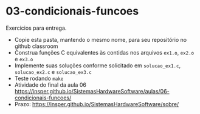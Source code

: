 # 03-condicionais-funcoes

Exercícios para entrega.
- Copie esta pasta, mantendo o mesmo nome, para seu repositório no github classroom
- Construa funções C equivalentes às contidas nos arquivos `ex1.o`, `ex2.o` e `ex3.o`
- Implemente suas soluções conforme solicitado em `solucao_ex1.c`, `solucao_ex2.c` e `solucao_ex3.c`
- Teste rodando `make`
- Atividade do final da aula 06 https://insper.github.io/SistemasHardwareSoftware/aulas/06-condicionais-funcoes/
- Prazo: https://insper.github.io/SistemasHardwareSoftware/sobre/